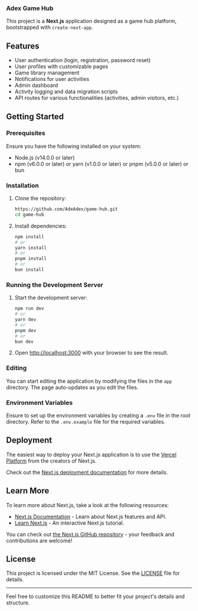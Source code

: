 ### Adex Game Hub

This project is a **Next.js** application designed as a game hub platform, bootstrapped with `create-next-app`.

## Features

- User authentication (login, registration, password reset)
- User profiles with customizable pages
- Game library management
- Notifications for user activities
- Admin dashboard
- Activity logging and data migration scripts
- API routes for various functionalities (activities, admin visitors, etc.)

## Getting Started

### Prerequisites

Ensure you have the following installed on your system:

- Node.js (v14.0.0 or later)
- npm (v6.0.0 or later) or yarn (v1.0.0 or later) or pnpm (v5.0.0 or later) or bun

### Installation

1. Clone the repository:

   ```bash
   https://github.com/AdeAdex/game-hub.git 
   cd game-hub
   ```

2. Install dependencies:

   ```bash
   npm install
   # or
   yarn install
   # or
   pnpm install
   # or
   bun install
   ```

### Running the Development Server

1. Start the development server:

   ```bash
   npm run dev
   # or
   yarn dev
   # or
   pnpm dev
   # or
   bun dev
   ```

2. Open [http://localhost:3000](http://localhost:3000) with your browser to see the result.

### Editing

You can start editing the application by modifying the files in the `app` directory. The page auto-updates as you edit the files.

### Environment Variables

Ensure to set up the environment variables by creating a `.env` file in the root directory. Refer to the `.env.example` file for the required variables.

## Deployment

The easiest way to deploy your Next.js application is to use the [Vercel Platform](https://vercel.com/new?utm_medium=default-template&filter=next.js&utm_source=create-next-app&utm_campaign=create-next-app-readme) from the creators of Next.js.

Check out the [Next.js deployment documentation](https://nextjs.org/docs/deployment) for more details.

## Learn More

To learn more about Next.js, take a look at the following resources:

- [Next.js Documentation](https://nextjs.org/docs) - Learn about Next.js features and API.
- [Learn Next.js](https://nextjs.org/learn) - An interactive Next.js tutorial.

You can check out [the Next.js GitHub repository](https://github.com/vercel/next.js/) - your feedback and contributions are welcome!

## License

This project is licensed under the MIT License. See the [LICENSE](./LICENSE) file for details.

---

Feel free to customize this README to better fit your project's details and structure.
